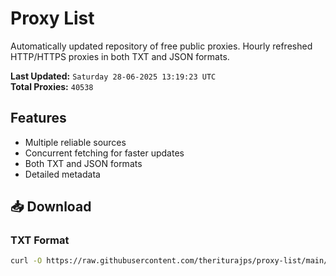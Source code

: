 # Proxy List

Automatically updated repository of free public proxies. Hourly refreshed HTTP/HTTPS proxies in both TXT and JSON formats.

**Last Updated:** `Saturday 28-06-2025 13:19:23 UTC`  
**Total Proxies:** `40538`

## Features
- Multiple reliable sources
- Concurrent fetching for faster updates
- Both TXT and JSON formats
- Detailed metadata

## 📥 Download

### TXT Format
```bash
curl -O https://raw.githubusercontent.com/theriturajps/proxy-list/main/proxies.txt